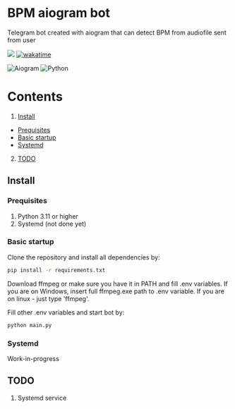 # BPM aiogram bot
 Telegram bot created with aiogram that can detect BPM from audiofile sent from user

[<img src="https://img.shields.io/badge/Telegram-%40bpm__detect__bot-blue">](https://t.me/bpm_detect_bot)
[![wakatime](https://wakatime.com/badge/user/4d0cc4aa-e1c1-483b-8c80-199c9ea5d0c5/project/7cb6b8ab-d040-4456-8eed-9d6d77b8a34e.svg)](https://wakatime.com/badge/user/4d0cc4aa-e1c1-483b-8c80-199c9ea5d0c5/project/7cb6b8ab-d040-4456-8eed-9d6d77b8a34e)

![Aiogram](https://img.shields.io/badge/aiogram-14354C?style=for-the-badge&logo=python&logoColor=white)
![Python](https://img.shields.io/badge/Python-3776AB?style=for-the-badge&logo=python&logoColor=white)

 # Contents
 1. <a href="#install">Install</a>
  * <a href="#prequisites">Prequisites</a> 
  * <a href="#basic-startup">Basic startup</a>
  * <a href="#systemd">Systemd</a>
 2. <a href="#todo">TODO</a>

## Install

### Prequisites
1. Python 3.11 or higher
2. Systemd (not done yet)

### Basic startup
Clone the repository and install all dependencies by:
```bash
pip install -r requirements.txt
```
Download ffmpeg or make sure you have it in PATH and fill .env variables.
If you are on Windows, insert full ffmpeg.exe path to .env variable. If you are on linux - just type 'ffmpeg'.

Fill other .env variables and start bot by:
```bash
python main.py
```

### Systemd
Work-in-progress

 ## TODO
1. Systemd service 
